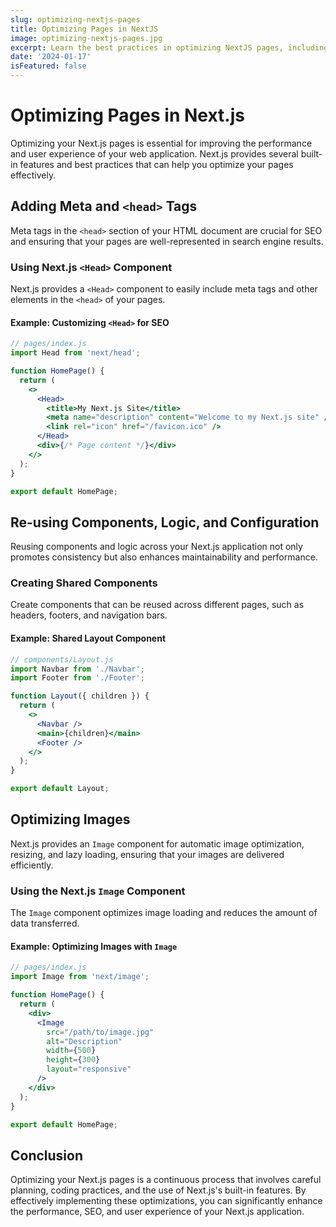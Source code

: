 ```yaml
---
slug: optimizing-nextjs-pages
title: Optimizing Pages in NextJS
image: optimizing-nextjs-pages.jpg
excerpt: Learn the best practices in optimizing NextJS pages, including meta tags, component reuse, and image optimization.
date: '2024-01-17'
isFeatured: false
---
```


# Optimizing Pages in Next.js

Optimizing your Next.js pages is essential for improving the performance and user experience of your web application. Next.js provides several built-in features and best practices that can help you optimize your pages effectively.

## Adding Meta and `<head>` Tags

Meta tags in the `<head>` section of your HTML document are crucial for SEO and ensuring that your pages are well-represented in search engine results.

### Using Next.js `<Head>` Component

Next.js provides a `<Head>` component to easily include meta tags and other elements in the `<head>` of your pages.

#### Example: Customizing `<Head>` for SEO

```jsx
// pages/index.js
import Head from 'next/head';

function HomePage() {
  return (
    <>
      <Head>
        <title>My Next.js Site</title>
        <meta name="description" content="Welcome to my Next.js site" />
        <link rel="icon" href="/favicon.ico" />
      </Head>
      <div>{/* Page content */}</div>
    </>
  );
}

export default HomePage;
```

## Re-using Components, Logic, and Configuration

Reusing components and logic across your Next.js application not only promotes consistency but also enhances maintainability and performance.

### Creating Shared Components

Create components that can be reused across different pages, such as headers, footers, and navigation bars.

#### Example: Shared Layout Component

```jsx
// components/Layout.js
import Navbar from './Navbar';
import Footer from './Footer';

function Layout({ children }) {
  return (
    <>
      <Navbar />
      <main>{children}</main>
      <Footer />
    </>
  );
}

export default Layout;
```

## Optimizing Images

Next.js provides an `Image` component for automatic image optimization, resizing, and lazy loading, ensuring that your images are delivered efficiently.

### Using the Next.js `Image` Component

The `Image` component optimizes image loading and reduces the amount of data transferred.

#### Example: Optimizing Images with `Image`

```jsx
// pages/index.js
import Image from 'next/image';

function HomePage() {
  return (
    <div>
      <Image
        src="/path/to/image.jpg"
        alt="Description"
        width={500}
        height={300}
        layout="responsive"
      />
    </div>
  );
}

export default HomePage;
```

## Conclusion

Optimizing your Next.js pages is a continuous process that involves careful planning, coding practices, and the use of Next.js's built-in features. By effectively implementing these optimizations, you can significantly enhance the performance, SEO, and user experience of your Next.js application.
